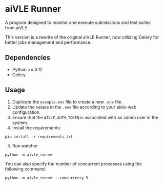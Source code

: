 # aiVLE Runner

A program designed to monitor and execute submissions and test suites from aiVLE.

This version is a rewrite of the original aiVLE Runner, now utilizing Celery for better jobs management and performance.

## Dependencies

* Python >= 3.12
* Celery

## Usage

1. Duplicate the `example.env` file to create a new `.env` file.
2. Update the values in the `.env` file according to your aivle-web configuration.
3. Ensure that the `AIVLE_AUTH_TOKEN` is associated with an admin user in the system.
4. Install the requirements:
```
pip install -r requirements.txt
```
5. Run watcher
```
python -m aivle_runner
```

You can also specify the number of concurrent processes using the following command:
```
python -m aivle_runner --concurrency 5
```
